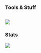 ### Tools & Stuff
[![](https://skillicons.dev/icons?i=git,c,cpp,py,neovim,bash,linux,arch)](https://skillicons.dev)
---
### Stats
![](https://github-readme-stats.vercel.app/api?username=Mon4sm&count_private=true&show_icons=true)

